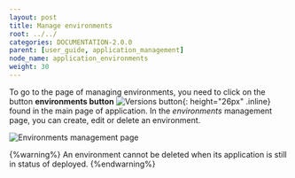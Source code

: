 ```yaml
---
layout: post
title: Manage environments
root: ../../
categories: DOCUMENTATION-2.0.0
parent: [user_guide, application_management]
node_name: application_environments
weight: 30
---
```

To go to the page of managing environments, you need to click on the button __environments button__ ![Versions button](../../images/2.0.0/user_guide/applications/environments_button.png){: height="26px" .inline} found in the main page of application.
In the *environments* management page, you can create, edit or delete an environment.

![Environments management page](../../images/2.0.0/user_guide/applications/app_environments.png)

{%warning%}
An environment cannot be deleted when its application is still in status of deployed.
{%endwarning%}
